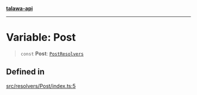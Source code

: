 [**talawa-api**](../../../README.md)

***

# Variable: Post

> `const` **Post**: [`PostResolvers`](../../../types/generatedGraphQLTypes/type-aliases/PostResolvers.md)

## Defined in

[src/resolvers/Post/index.ts:5](https://github.com/Suyash878/talawa-api/blob/e4413cec641a837926071678fed3c7f67234e31e/src/resolvers/Post/index.ts#L5)
